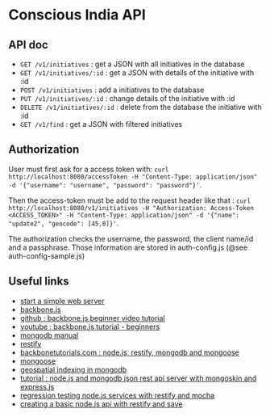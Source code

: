 Conscious India API
===================

## API doc
- `GET /v1/initiatives` : get a JSON with all initiatives in the database
- `GET /v1/initiatives/:id` : get a JSON with details of the initiative with :id
- `POST /v1/initiatives` : add a initiatives to the database
- `PUT /v1/initiatives/:id` : change details of the initiative with :id
- `DELETE /v1/initiatives/:id` : delete from the database the initiative with :id
- `GET /v1/find` : get a JSON with filtered initiatives

## Authorization
User must first ask for a access token with: `curl http://localhost:8080/accessToken -H "Content-Type: application/json" -d '{"username": "username", "password": "password"}'`.

Then the access-token must be add to the request header like that : `curl http://localhost:8080/v1/initiatives -H "Authorization: Access-Token <ACCESS_TOKEN>" -H "Content-Type: application/json" -d '{"name": "update2", "geocode": [45,0]}'`.

The authorization checks the username, the password, the client name/id and a passphrase. Those information are stored in auth-config.js (@see auth-config-sample.js)

## Useful links
- [start a simple web server](http://blog.ticabri.com/blog/2013/08/31/start-simple-web-server/)
- [backbone.js](http://backbonejs.org)
- [github : backbone.js beginner video tutorial](https://github.com/thomasdavis/backbonetutorials/tree/gh-pages/videos/beginner)
- [youtube : backbone.js tutorial - beginners](http://youtu.be/FZSjvWtUxYk)
- [mongodb manual](http://docs.mongodb.org/manual/)
- [restify](http://mcavage.me/node-restify/)
- [backbonetutorials.com : node.js, restify, mongodb and mongoose](http://backbonetutorials.com/nodejs-restify-mongodb-mongoose/)
- [mongoose](http://mongoosejs.com/index.html)
- [geospatial indexing in mongodb](https://docs.google.com/presentation/d/1Xap-Iv0X9uyHix1DUgX36SE_oe_y3F7c_L_VoThtKlo/present#slide=id.i0)
- [tutorial : node.js and mongodb json rest api server with mongoskin and express.js](http://webapplog.com/tutorial-node-js-and-mongodb-json-rest-api-server-with-mongoskin-and-express-js/)
- [regression testing node.js services with restify and mocha](http://tech.flurry.com/2012/10/03/regression-testing-api-services-with-restify/)
- [creating a basic node.js api with restify and save](http://synthmedia.co.uk/blog/basic-nodejs-api-with-restify-and-save)
